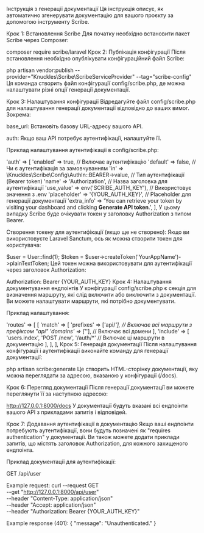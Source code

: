 Інструкція з генерації документації
Ця інструкція описує, як автоматично згенерувати документацію для вашого проєкту за допомогою інструменту Scribe.

Крок 1: Встановлення Scribe
Для початку необхідно встановити пакет Scribe через Composer:

composer require scribe/laravel
Крок 2: Публікація конфігурації
Після встановлення необхідно опублікувати конфігураційний файл Scribe:

php artisan vendor:publish --provider="Knuckles\Scribe\ScribeServiceProvider" --tag="scribe-config"
Ця команда створить файл конфігурації config/scribe.php, де можна налаштувати різні опції генерації документації.

Крок 3: Налаштування конфігурації
Відредагуйте файл config/scribe.php для налаштування генерації документації відповідно до ваших вимог. Зокрема:

base_url: Встановіть базову URL-адресу вашого API.

auth: Якщо ваш API потребує аутентифікації, налаштуйте її.

Приклад налаштування аутентифікації в config/scribe.php:

'auth' => [
'enabled' => true,  // Включає аутентифікацію
'default' => false,  // Чи є аутентифікація за замовчуванням
'in' => \Knuckles\Scribe\Config\AuthIn::BEARER->value,  // Тип аутентифікації (Bearer token)
'name' => 'Authorization',  // Назва заголовка для аутентифікації
'use_value' => env('SCRIBE_AUTH_KEY'),  // Використовує значення з .env
'placeholder' => '{YOUR_AUTH_KEY}',  // Placeholder для генерації документації
'extra_info' => 'You can retrieve your token by visiting your dashboard and clicking <b>Generate API token</b>.',
],
У цьому випадку Scribe буде очікувати токен у заголовку Authorization з типом Bearer.

Створення токену для аутентифікації (якщо ще не створено):
Якщо ви використовуєте Laravel Sanctum, ось як можна створити токен для користувача:

$user = User::find(1);
$token = $user->createToken('YourAppName')->plainTextToken;
Цей токен можна використовувати для аутентифікації через заголовок Authorization:

Authorization: Bearer {YOUR_AUTH_KEY}
Крок 4: Налаштування документування ендпоінтів
У конфігурації config/scribe.php є секція для визначення маршруту, які слід включити або виключити з документації. Ви можете налаштувати маршрути, які потрібно документувати.

Приклад налаштування:

'routes' => [
[
'match' => [
'prefixes' => ['api/*'],  // Включає всі маршрути з префіксом "api"
'domains' => ['*'],       // Включає всі домени
],
'include' => [
'users.index', 'POST /new', '/auth/*'  // Включає ці маршрути в документацію
],
],
],
Крок 5: Генерація документації
Після налаштування конфігурації і аутентифікації виконайте команду для генерації документації:

php artisan scribe:generate
Це створить HTML-сторінку документації, яку можна переглядати за адресою, вказаною у конфігурації (/docs).

Крок 6: Перегляд документації
Після генерації документації ви можете переглянути її за наступною адресою:

http://127.0.0.1:8000/docs
У документації будуть вказані всі ендпоінти вашого API з прикладами запитів і відповідей.

Крок 7: Додавання аутентифікації в документацію
Якщо ваші ендпоінти потребують аутентифікації, вони будуть позначені як "requires authentication" у документації. Ви також можете додати приклади запитів, що містять заголовок Authorization, для кожного захищеного ендпоінта.

Приклад документації для аутентифікації:

GET /api/user

Example request:
curl --request GET \
--get "http://127.0.0.1:8000/api/user" \
--header "Content-Type: application/json" \
--header "Accept: application/json" \
--header "Authorization: Bearer {YOUR_AUTH_KEY}"

Example response (401):
{
"message": "Unauthenticated."
}
